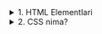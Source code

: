 <details> 
<summary>1. HTML Elementlari</summary>

## HTML Asoslari

HTML — bu **HyperText Markup Language**, saytning skeleti hisoblanadi. Saytda ko‘rinadigan va ko‘rinmaydigan ma’lumotlarni belgilash uchun ishlatiladi.

### Asosiy teglar

### `<html>`
Barcha kod shu teg ichida yoziladi. Saytning asosiy konteyneri.

### `<head>`
Sahifa haqida qo‘shimcha ma’lumotlar yoziladi (**meta**, **title**, **link** va boshqalar).
Brauzer foydalanuvchiga ko‘rsatmaydi, lekin sahifa ishlashi uchun muhim.

### `<title>`
Brauzer oynasida chiqadigan sahifa nomi.

### `<body>`
Foydalanuvchiga ko‘rinadigan asosiy qism. **Matnlar**, **rasmlar**, **tugmalar**, **ro‘yxatlar** va boshqa elementlar shu yerda bo‘ladi.

### Amaliyot:

**VS Code**’da yangi papka yarating: dars2

Fayl nomi: **index.html**

Quyidagi kodni yozing:

```html
<!DOCTYPE html>
<html lang="uz">
<head>
  <meta charset="UTF-8">
  <meta name="viewport" content="width=device-width, initial-scale=1.0">
  <title>HTML Asoslari</title>
</head>
<body>
  <h1>Sarlavha</h1>
  <p>Bu oddiy paragraf matni.</p>
</body>
</html>
```
</details> 

<details>
<summary>2. CSS nima?</summary>

## CSS nima?

CSS — bu **Cascading Style Sheets**, ya’ni **kaskadli uslublar jadvallari**. U HTML elementlarga **dizayn va ko‘rinish** beradi.  
HTML faqat sahifaning skeletini yaratsa, CSS uni bezatadi: ranglar, shriftlar, orqa fon, joylashuv, animatsiyalar va hokazo.  

**Oddiy qilib aytganda:**  
- **HTML** — bu **uy qurilishi** (devor, deraza, eshik).  
- **CSS** — bu **bezatish** (rang berish, devorga naqsh solish, derazaga parda ilish).  

---

## Nega CSS kerak?

- **Matnlarni bezash**: rang, o‘lcham, shrift.  
- **Joylashuvni boshqarish**: elementlarni yonma-yon, ustma-ust, markazda chiqarish.  
- **Orqa fon**: rang yoki rasm qo‘yish.  
- **Animatsiyalar**: tugma ustiga kursor borganda rang o‘zgarishi, harakatlar.  
- **Responsiv dizayn**: saytni telefon va kompyuterda to‘g‘ri ko‘rsatish.  

---

## CSS ulash turlari

HTML sahifaga CSS bir necha usulda ulanadi:  

### 1. Inline CSS (teg ichida)
- CSS bevosita tegning `style` atributi ichida yoziladi.  
- Faqat bitta elementga ta’sir qiladi.  
- Ko‘p ishlatish **tavsiya etilmaydi**, lekin tez sinov uchun qulay.  

```html
<p style="color: red; font-size: 20px;">Salom!</p>